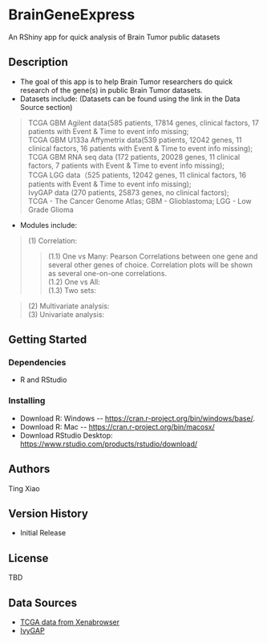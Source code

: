 # BrainGeneExpress

An RShiny app for quick analysis of Brain Tumor public datasets 

## Description

* The goal of this app is to help Brain Tumor researchers do quick research of the gene(s) in public Brain Tumor datasets.
* Datasets include: (Datasets can be found using the link in the Data Source section) 
> TCGA GBM Agilent data(585 patients, 17814 genes, clinical factors, 17 patients with Event & Time to event info missing; <br/>
> TCGA GBM U133a Affymetrix data(539 patients, 12042 genes, 11 clinical factors, 16 patients with Event & Time to event info missing); <br/>
> TCGA GBM RNA seq data (172 patients, 20028 genes, 11 clinical factors, 7 patients with Event & Time to event info missing); <br/>
> TCGA LGG  data（525 patients, 12042 genes, 11 clinical factors, 16 patients with Event & Time to event info missing); <br/>
> IvyGAP data (270 patients, 25873 genes, no clinical factors); <br/>
> TCGA - The Cancer Genome Atlas;  GBM - Glioblastoma; LGG - Low Grade Glioma<br/>
* Modules include: 
> (1) Correlation: <br/> 
> > (1.1) One vs Many: Pearson Correlations between one gene and several other genes of choice. Correlation plots will be shown as several one-on-one correlations. <br/>
> > (1.2) One vs All:<br/>
> > (1.3) Two sets:<br/>

> (2) Multivariate analysis:<br/>
>(3) Univariate analysis: 



## Getting Started

### Dependencies

* R and RStudio

### Installing

* Download R: Windows -- https://cran.r-project.org/bin/windows/base/. 
* Download R: Mac -- https://cran.r-project.org/bin/macosx/
* Download RStudio Desktop: https://www.rstudio.com/products/rstudio/download/

## Authors

Ting Xiao

## Version History

* Initial Release

## License

TBD

## Data Sources
* [TCGA data from Xenabrowser](https://xenabrowser.net/datapages/?cohort=TCGA%20Glioblastoma%20(GBM)&removeHub=https%3A%2F%2Fxena.treehouse.gi.ucsc.edu%3A443)
* [IvyGAP](https://glioblastoma.alleninstitute.org/static/download.html)
